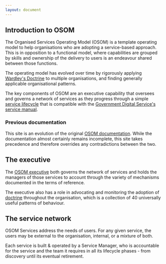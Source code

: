 ```yaml
---
layout: document
---
```


## Introduction to OSOM

The Organised Services Operating Model (OSOM) is a template operating
model to help organisations who are adopting a service-based
approach. This is in opposition to a functional model, where
capabilities are grouped by skills and ownership of the delivery to
users is an endeavour shared between those functions.

The operating model has evolved over time by rigorously applying [Wardley's
Doctrine](/doctrine) to multiple organisations, and finding generally
applicable organisational patterns.

The key components of OSOM are an executive capability that oversees
and governs a network of services as they progress through a simple
[service lifecycle](/lifecycle) that is compatible with the [Government
Digital Service's](https://www.gov.uk/government/organisations/government-digital-service) [service manual](https://www.gov.uk/service-manual).

### Previous documentation

This site is an evolution of the original [OSOM
documentation](http://stance.consulting/osom/). While the
documentation almost certainly remains incomplete, this site takes
precedence and therefore overrides any contradictions between the two.

## The executive

The [OSOM executive](/executive) both governs the network of services
and holds the managers of those services to account through the
variety of mechanisms documented in the terms of reference.

The executive also has a role in advocating and monitoring the
adoption of [doctrine](/doctrine) throughout the organisation, which is a
collection of 40 universally useful patterns of behaviour.

## The service network

OSOM Services address the needs of users. For any given service, the
users may be external to the organisation, internal, or a mixture of
both.

Each service is built & operated by a Service Manager, who is
accountable for the service and the team it requires in all its
lifecycle phases - from discovery until its eventual retirement.

